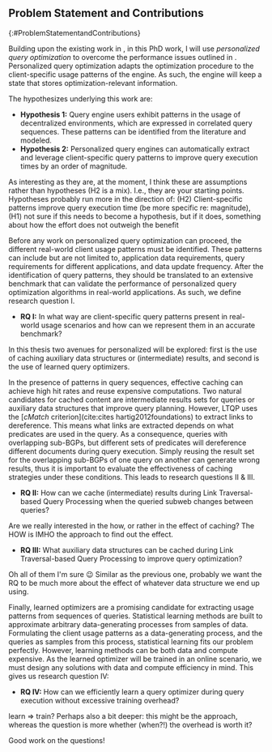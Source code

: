 ## Problem Statement and Contributions
{:#ProblemStatementandContributions}

Building upon the existing work in [](#LiteratureReview), in this PhD work, I will use _personalized query optimization_ to overcome the performance issues outlined in [](#introduction).
Personalized query optimization adapts the optimization procedure to the client-specific usage patterns of the engine. 
As such, the engine will keep a state that stores optimization-relevant information.
<!-- Personalized query optimization involves caching auxiliary data structures, (intermediate) results, and training a client-specific learned query optimizer. -->
The hypothesizes underlying this work are: 

 - **Hypothesis 1:** Query engine users exhibit patterns in the usage of decentralized environments, which are expressed in correlated query sequences. These patterns can be identified from the literature and modeled.
 - **Hypothesis 2:** Personalized query engines can automatically extract and leverage client-specific query patterns to improve query execution times by an order of magnitude.

<span class="comment" data-author="RV">As interesting as they are, at the moment, I think these are assumptions rather than hypotheses (H2 is a mix). I.e., they are your starting points. Hypotheses probably run more in the direction of: (H2) Client-specific patterns improve query execution time (be more specific re: magnitude), (H1) not sure if this needs to become a hypothesis, but if it does, something about how the effort does not outweigh the benefit</span>

Before any work on personalized query optimization can proceed, the different real-world client usage patterns must be identified.
These patterns can include but are not limited to, application data requirements, query requirements for different applications, and data update frequency.
After the identification of query patterns, they should be translated to an extensive benchmark that can validate the performance of personalized query optimization algorithms in real-world applications.
As such, we define research question I.

- **RQ I:** In what way are client-specific query patterns present in real-world usage scenarios and how can we represent them in an accurate benchmark?

In this thesis two avenues for personalized will be explored: first is the use of caching auxiliary data structures or (intermediate) results, and second is the use of learned query optimizers.
<!-- Following the definition of a benchmark, a natural candidate for validating the possibility of automatically extracting and using query patterns is caching. -->
In the presence of patterns in query sequences, effective caching can achieve high hit rates and reuse expensive computations. 
Two natural candidates for cached content are intermediate results sets for queries or auxiliary data structures that improve query planning.
However, LTQP uses the [_cMatch_ criterion](cite:cites hartig2012foundations) to extract links to dereference. This means what links are extracted depends on what predicates are used in the query.
As a consequence, queries with overlapping sub-BGPs, but different sets of predicates will dereference different documents during query execution.
Simply reusing the result set for the overlapping sub-BGPs of one query on another can generate wrong results, thus it is important to evaluate the effectiveness of caching strategies under these conditions.
This leads to research questions II & III.

- **RQ II:** How can we cache (intermediate) results during Link Traversal-based Query Processing when the queried subweb changes between queries?

<span class="comment" data-author="RV">Are we really interested in the how, or rather in the effect of caching? The HOW is IMHO the approach to find out the effect.</span>

- **RQ III:** What auxiliary data structures can be cached during Link Traversal-based Query Processing to improve query optimization?

<span class="comment" data-author="RV">Oh all of them I'm sure 😉 Similar as the previous one, probably we want the RQ to be much more about the effect of whatever data structure we end up using.</span>

Finally, learned optimizers are a promising candidate for extracting usage patterns from sequences of queries.
Statistical learning methods are built to approximate arbitrary data-generating processes from samples of data.
Formulating the client usage patterns as a data-generating process, and the queries as samples from this process, statistical learning fits our problem perfectly.
However, learning methods can be both data and compute expensive.
As the learned optimizer will be trained in an online scenario, we must design any solutions with data and compute efficiency in mind.
This gives us research question IV:


- **RQ IV:** How can we efficiently learn a query optimizer during query execution without excessive training overhead?

<span class="comment" data-author="RV">learn => train?</span>
<span class="comment" data-author="RV">Perhaps also a bit deeper: this might be the approach, whereas the question is more whether (when?!) the overhead is worth it?</span>

<span class="comment" data-author="RV">Good work on the questions!</span>
